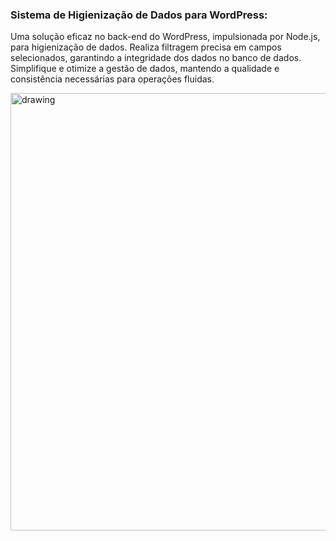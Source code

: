 ### Sistema de Higienização de Dados para WordPress:

Uma solução eficaz no back-end do WordPress, impulsionada por Node.js, para higienização de dados. Realiza filtragem precisa em campos selecionados, garantindo a integridade dos dados no banco de dados. Simplifique e otimize a gestão de dados, mantendo a qualidade e consistência necessárias para operações fluidas.

 <img src="https://cdn.glitch.global/543f764f-08a7-443f-91af-e28134e95405/hengienizacao.png?v=1693258958911" alt="drawing" width="700"/>
